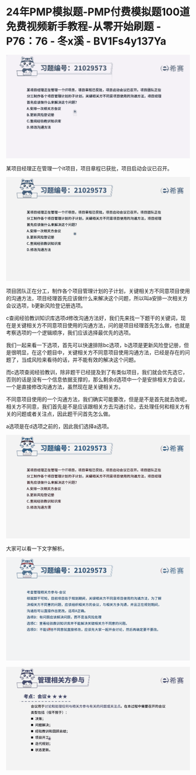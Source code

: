 # 24年PMP模拟题-PMP付费模拟题100道免费视频新手教程-从零开始刷题 - P76：76 - 冬x溪 - BV1Fs4y137Ya

![](img/cdbb425dae2f7bda1e0a89211c8db5a7_0.png)

某项目经理正在管理一个it项目，项目章程已获批，项目启动会议已召开。

![](img/cdbb425dae2f7bda1e0a89211c8db5a7_2.png)

项目团队正在分工，制作各个项目管理计划的子计划，关键相关方不同意项目使用的沟通方法，项目经理首先应该做什么来解决这个问题，所以叫a安排一次相关方会议选项，b更新风险登记册选项。

c查阅经验教训知识库选项d修改沟通方法好，我们先来找一下题干的关键词，现在是关键相关方不同意项目使用的沟通方法，问的是项目经理首先怎么做，也就是考察选项的一个逻辑顺序，我们应该选择最优先的选项。

我们一起来看一下选项，首先可以快速排除bc选项，b选项是更新风险登记册，但是很明显，在这个题目中，关键相关方不同意项目使用沟通方法，已经是存在的问题了，当成风险来看待的话，并不能有效的解决这个问题。

而c选项查阅经验教训，除非题干已经提及到了有类似项目，我们就会优先选它，否则的话是没有一个信息依据支撑的，那么剩余d选项中一个是安排相关方会议，一个是直接修改沟通方法，虽然现在是关键相关方。

不同意项目使用的一个沟通方法，我们确实可能要改，但是是不是首先就去改呢，相关方不同意，我们首先是不是应该跟相关方去沟通讨论，去处理任何和相关方有关的问题或者关注点，因此题干问首先怎么做。

a选项是在d选项之前的，因此我们选择a选项。

![](img/cdbb425dae2f7bda1e0a89211c8db5a7_4.png)

大家可以看一下文字解析。

![](img/cdbb425dae2f7bda1e0a89211c8db5a7_6.png)

![](img/cdbb425dae2f7bda1e0a89211c8db5a7_7.png)